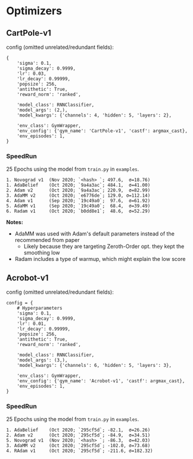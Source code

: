 # Optimizers
## CartPole-v1
config (omitted unrelated/redundant fields):
```
{
    'sigma': 0.1,
    'sigma_decay': 0.9999,
    'lr': 0.03,
    'lr_decay': 0.99999,
    'popsize': 256,
    'antithetic': True,
    'reward_norm': 'ranked',

    'model_class': RNNClassifier,
    'model_args': (2,),
    'model_kwargs': {'channels': 4, 'hidden': 5, 'layers': 2},

    'env_class': GymWrapper,
    'env_config': {'gym_name': 'CartPole-v1', 'castf': argmax_cast},
    'env_episodes': 1,
}
```

### SpeedRun
25 Epochs using the model from `train.py` in `examples`.
```
1. Novograd v1  (Nov 2020; `<hash> `; 497.6,  σ=18.76)
1. AdaBelief    (Oct 2020; `9a4a3ac`; 484.1,  σ=41.00)
2. Adam v2      (Oct 2020; `9a4a3ac`; 220.9,  σ=82.99)
3. AdaMM v2     (Oct 2020; `e6776de`; 129.0, σ=112.14)
4. Adam v1      (Sep 2020; `19c49a0`;  97.6,  σ=61.92)
5. AdaMM v1     (Sep 2020; `19c49a0`;  68.4,  σ=39.49)
6. Radam v1     (Oct 2020; `b0dd8e1`;  48.6,  σ=52.29)
```


**Notes:**
* AdaMM was used with Adam's default parameters instead of the recommended from paper
  * Likely because they are targeting Zeroth-Order opt. they kept the smoothing low
* Radam includes a type of warmup, which might explain the low score


## Acrobot-v1
config (omitted unrelated/redundant fields):
```
config = {
    # Hyperparameters
    'sigma': 0.1,
    'sigma_decay': 0.9999,
    'lr': 0.01,
    'lr_decay': 0.99999,
    'popsize': 256,
    'antithetic': True,
    'reward_norm': 'ranked',

    'model_class': RNNClassifier,
    'model_args': (3,),
    'model_kwargs': {'channels': 6, 'hidden': 5, 'layers': 3},

    'env_class': GymWrapper,
    'env_config': {'gym_name': 'Acrobot-v1', 'castf': argmax_cast},
    'env_episodes': 1,
}
```

### SpeedRun
25 Epochs using the model from `train.py` in `examples`.
```
1. AdaBelief    (Oct 2020; `295cf5d`; -82.1,  σ=26.26)
2. Adam v2      (Oct 2020; `295cf5d`; -84.9,  σ=34.51)
5. Novograd v1  (Nov 2020; `<hash> `; -86.3,  σ=42.03)
3. AdaMM v2     (Oct 2020; `295cf5d`; -102.0, σ=73.68)
4. RAdam v1     (Oct 2020; `295cf5d`; -211.6, σ=182.32)
```